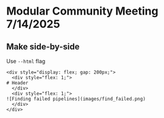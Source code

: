 # Modular Community Meeting 7/14/2025

## Make side-by-side

Use `--html` flag

```
<div style="display: flex; gap: 200px;">
  <div style="flex: 1;">
# Header
  </div>
  <div style="flex: 1;">
![Finding failed pipelines](images/find_failed.png)
  </div>
</div>
```